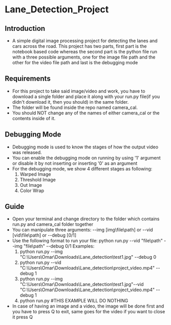 # Lane_Detection_Project

## Introduction
  * A simple digital image processing project for detecting the lanes and cars across the road. This project has two parts, first part is the notebook based code whereas the second part is the python file run with a three possible arguments, one for the image file path and the other for the video file path and last is the debugging mode

## Requirements
 * For this project to take said image/video and work, you have to download a single folder and place it along with your run.py file(if you didn't download it, then you should) in the same folder.
 * The folder will be found inside the repo named camera_cal.
 * You should NOT change any of the names of either camera_cal or the contents inside of it.

## Debugging Mode
  * Debugging mode is used to know the stages of how the output video was released.
  * You can enable the debugging mode on running by using '1' argument or disable it by not inserting or inserting '0' as an argument
  * For the debugging mode, we show 4 different stages as following:
       1. Warped Image
       2. Threshold Image
       3. Out Image
       4. Color Wrap
  
## Guide
 * Open your terminal and change directory to the folder which contains run.py and camera_cal folder together
 * You can manipulate three arguments: --img [img\file\path] or --vid [vid\file\path] or --debug [0/1]
 * Use the following format to run your file: python run.py --vid "file\path" --img "file\path" --debug 0/1
     Examples: 
     1. python run.py --img "C:\Users\Omar\Downloads\Lane_detection\test1.jpg" --debug 0
     2. python run.py --vid "C:\Users\Omar\Downloads\Lane_detection\project_video.mp4" --debug 1
     3. python run.py --img "C:\Users\Omar\Downloads\Lane_detection\test1.jpg"--vid "C:\Users\Omar\Downloads\Lane_detection\project_video.mp4" --debug 1
     4. python run.py #THIS EXAMPLE WILL DO NOTHING
 * In case of having an image and a video, the image will be done first and you have to press Q to exit, same goes for the video if you want to close it press Q
